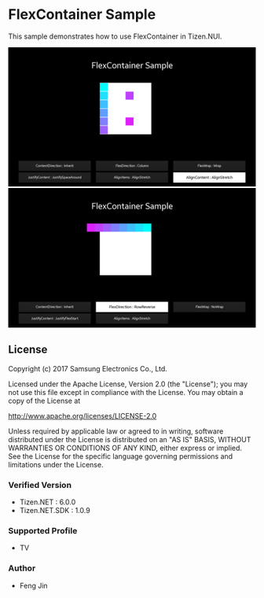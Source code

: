 # FlexContainer Sample
This sample demonstrates how to use FlexContainer in Tizen.NUI.

![AlignContent](./Screenshots/AlignContent.png)
![FlexDirection](./Screenshots/FlexDirection.png)

## License
Copyright (c) 2017 Samsung Electronics Co., Ltd.

Licensed under the Apache License, Version 2.0 (the "License");
you may not use this file except in compliance with the License.
You may obtain a copy of the License at

http://www.apache.org/licenses/LICENSE-2.0

Unless required by applicable law or agreed to in writing, software
distributed under the License is distributed on an "AS IS" BASIS,
WITHOUT WARRANTIES OR CONDITIONS OF ANY KIND, either express or implied.
See the License for the specific language governing permissions and
limitations under the License.

### Verified Version
* Tizen.NET : 6.0.0
* Tizen.NET.SDK : 1.0.9


### Supported Profile
* TV

### Author
* Feng Jin
